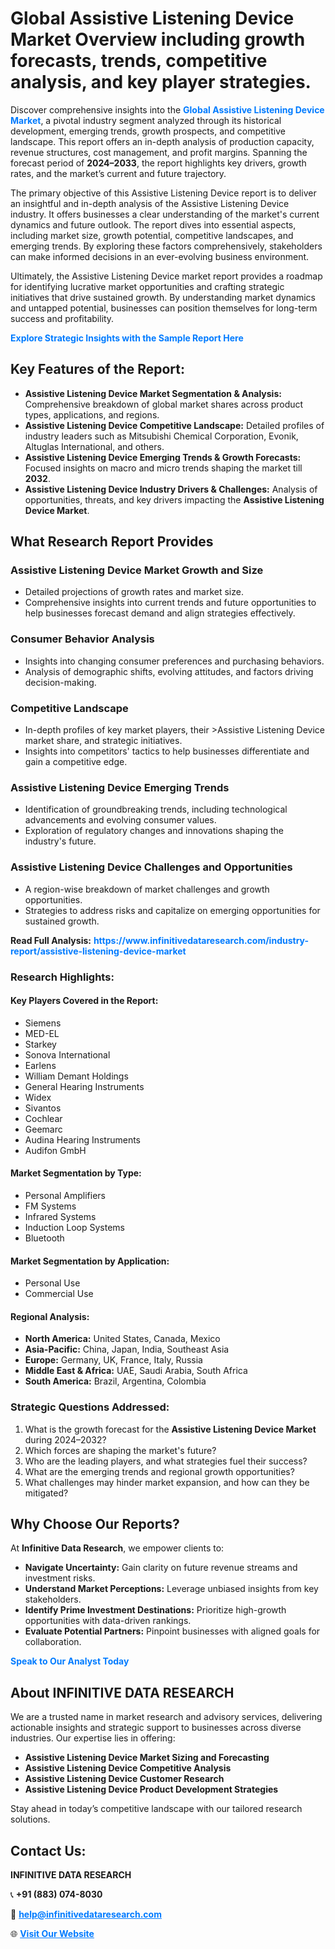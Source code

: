 <h1>Global Assistive Listening Device Market Overview including growth forecasts, trends, competitive analysis, and key player strategies.</h1>
<p>
Discover comprehensive insights into the 
<a href="https://www.infinitivedataresearch.com/industry-report/assistive-listening-device-market" rel="dofollow" style="color: #007BFF; text-decoration: none;"><strong>Global Assistive Listening Device Market</strong></a>, a pivotal industry segment analyzed through its historical development, emerging trends, growth prospects, and competitive landscape. This report offers an in-depth analysis of production capacity, revenue structures, cost management, and profit margins. Spanning the forecast period of <strong>2024–2033</strong>, the report highlights key drivers, growth rates, and the market’s current and future trajectory.
</p>
<p>
The primary objective of this Assistive Listening Device report is to deliver an insightful and in-depth analysis of the Assistive Listening Device industry. It offers businesses a clear understanding of the market's current dynamics and future outlook. The report dives into essential aspects, including market size, growth potential, competitive landscapes, and emerging trends. By exploring these factors comprehensively, stakeholders can make informed decisions in an ever-evolving business environment.
</p>
<p>
Ultimately, the Assistive Listening Device market report provides a roadmap for identifying lucrative market opportunities and crafting strategic initiatives that drive sustained growth. By understanding market dynamics and untapped potential, businesses can position themselves for long-term success and profitability.
</p>
<p>
<a href="https://www.infinitivedataresearch.com/request-sample/reportId=106629" style="color: #007BFF; text-decoration: none;"><strong>Explore Strategic Insights with the Sample Report Here</strong></a>
</p>

<h2>Key Features of the Report:</h2>
<ul>
<li><strong>Assistive Listening Device Market Segmentation & Analysis:</strong> Comprehensive breakdown of global market shares across product types, applications, and regions.</li>
<li><strong>Assistive Listening Device Competitive Landscape:</strong> Detailed profiles of industry leaders such as Mitsubishi Chemical Corporation, Evonik, Altuglas International, and others.</li>
<li><strong>Assistive Listening Device Emerging Trends & Growth Forecasts:</strong> Focused insights on macro and micro trends shaping the market till <strong>2032</strong>.</li>
<li><strong>Assistive Listening Device Industry Drivers & Challenges:</strong> Analysis of opportunities, threats, and key drivers impacting the <strong>Assistive Listening Device Market</strong>.</li>
</ul>

<h2>What Research Report Provides</h2>
<h3>Assistive Listening Device Market Growth and Size</h3>
<ul>
<li>Detailed projections of growth rates and market size.</li>
<li>Comprehensive insights into current trends and future opportunities to help businesses forecast demand and align strategies effectively.</li>
</ul>

<h3>Consumer Behavior Analysis</h3>
<ul>
<li>Insights into changing consumer preferences and purchasing behaviors.</li>
<li>Analysis of demographic shifts, evolving attitudes, and factors driving decision-making.</li>
</ul>

<h3>Competitive Landscape</h3>
<ul>
<li>In-depth profiles of key market players, their >Assistive Listening Device market share, and strategic initiatives.</li>
<li>Insights into competitors' tactics to help businesses differentiate and gain a competitive edge.</li>
</ul>

<h3>Assistive Listening Device Emerging Trends</h3>
<ul>
<li>Identification of groundbreaking trends, including technological advancements and evolving consumer values.</li>
<li>Exploration of regulatory changes and innovations shaping the industry's future.</li>
</ul>

<h3>Assistive Listening Device Challenges and Opportunities</h3>
<ul>
<li>A region-wise breakdown of market challenges and growth opportunities.</li>
<li>Strategies to address risks and capitalize on emerging opportunities for sustained growth.</li>
</ul>
<p><strong>Read Full Analysis:</strong> <a href="https://www.infinitivedataresearch.com/industry-report/assistive-listening-device-market" rel="dofollow" style="color: #007BFF; text-decoration: none;"><strong>https://www.infinitivedataresearch.com/industry-report/assistive-listening-device-market</strong></a></p>
<h3>Research Highlights:</h3>
<h4>Key Players Covered in the Report:</h4>
<ul><li>Siemens</li><li>MED-EL</li><li>Starkey</li><li>Sonova International</li><li>Earlens</li><li>William Demant Holdings</li><li>General Hearing Instruments</li><li>Widex</li><li>Sivantos</li><li>Cochlear</li><li>Geemarc</li><li>Audina Hearing Instruments</li><li>Audifon GmbH</li></ul>
<h4>Market Segmentation by Type:</h4>
<ul><li>Personal Amplifiers</li><li>FM Systems</li><li>Infrared Systems</li><li>Induction Loop Systems</li><li>Bluetooth</li></ul>
<h4>Market Segmentation by Application:</h4>
<ul><li>Personal Use</li><li>Commercial Use</li></ul>

<h4>Regional Analysis:</h4>
<ul>
<li><strong>North America:</strong> United States, Canada, Mexico</li>
<li><strong>Asia-Pacific:</strong> China, Japan, India, Southeast Asia</li>
<li><strong>Europe:</strong> Germany, UK, France, Italy, Russia</li>
<li><strong>Middle East & Africa:</strong> UAE, Saudi Arabia, South Africa</li>
<li><strong>South America:</strong> Brazil, Argentina, Colombia</li>
</ul>

<h3>Strategic Questions Addressed:</h3>
<ol>
<li>What is the growth forecast for the <strong>Assistive Listening Device Market</strong> during 2024–2032?</li>
<li>Which forces are shaping the market's future?</li>
<li>Who are the leading players, and what strategies fuel their success?</li>
<li>What are the emerging trends and regional growth opportunities?</li>
<li>What challenges may hinder market expansion, and how can they be mitigated?</li>
</ol>

<h2>Why Choose Our Reports?</h2>
<p>At <strong>Infinitive Data Research</strong>, we empower clients to:</p>
<ul>
<li><strong>Navigate Uncertainty:</strong> Gain clarity on future revenue streams and investment risks.</li>
<li><strong>Understand Market Perceptions:</strong> Leverage unbiased insights from key stakeholders.</li>
<li><strong>Identify Prime Investment Destinations:</strong> Prioritize high-growth opportunities with data-driven rankings.</li>
<li><strong>Evaluate Potential Partners:</strong> Pinpoint businesses with aligned goals for collaboration.</li>
</ul>
<p><a href="https://www.infinitivedataresearch.com/industry-report/assistive-listening-device-market" rel="dofollow" style="color: #007BFF; text-decoration: none;"><strong>Speak to Our Analyst Today</strong></a></p>

<h2>About INFINITIVE DATA RESEARCH</h2>
<p>We are a trusted name in market research and advisory services, delivering actionable insights and strategic support to businesses across diverse industries. Our expertise lies in offering:</p>
<ul>
<li><strong>Assistive Listening Device Market Sizing and Forecasting</strong></li>
<li><strong>Assistive Listening Device Competitive Analysis</strong></li>
<li><strong>Assistive Listening Device Customer Research</strong></li>
<li><strong>Assistive Listening Device Product Development Strategies</strong></li>
</ul>
<p>Stay ahead in today’s competitive landscape with our tailored research solutions.</p>

<h2>Contact Us:</h2>
<p><strong>INFINITIVE DATA RESEARCH</strong></p>
<p>📞 <strong>+91 (883) 074-8030</strong></p>
<p>📧 <strong><a href="mailto:help@infinitivedataresearch.com" style="color: #007BFF;">help@infinitivedataresearch.com</a></strong></p>
<p>🌐 <strong><a href="https://www.infinitivedataresearch.com" rel="dofollow" style="color: #007BFF;">Visit Our Website</a></strong></p>